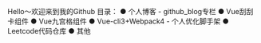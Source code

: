 Hello～欢迎来到我的Github
目录：
● 个人博客 - github_blog专栏
● Vue刮刮卡组件
● Vue九宫格组件
● Vue-cli3+Webpack4 - 个人优化脚手架
● Leetcode代码仓库
● 其他
